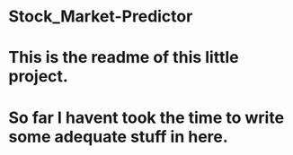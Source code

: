 # Stock_Market-Predictor

# This is the readme of this little project.
# So far I havent took the time to write some adequate stuff in here.
